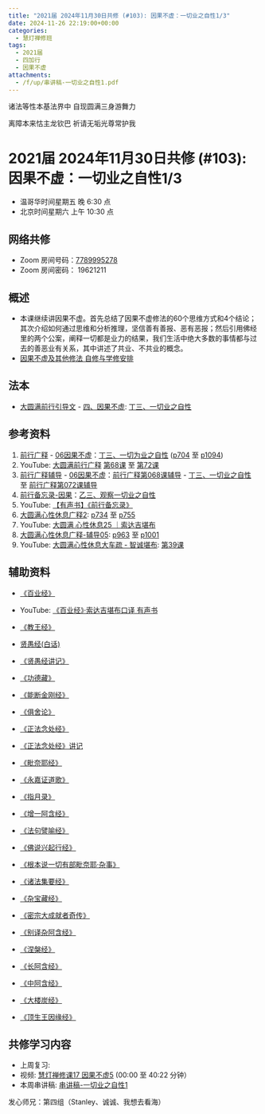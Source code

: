 ```yaml
---
title: "2021届 2024年11月30日共修 (#103): 因果不虚：一切业之自性1/3"
date: 2024-11-26 22:19:00+00:00
categories:
  - 慧灯禅修班
tags:
  - 2021届
  - 四加行
  - 因果不虚
attachments:
  - /f/up/串讲稿-一切业之自性1.pdf
---
```

诸法等性本基法界中  自现圆满三身游舞力

离障本来怙主龙钦巴  祈请无垢光尊常护我

# 2021届 2024年11月30日共修 (#103): 因果不虚：一切业之自性1/3

* 温哥华时间星期五 晚 6:30 点
* 北京时间星期六 上午 10:30 点

## 网络共修

* Zoom 房间号码：[7789995278](https://us02web.zoom.us/j/7789995278?pwd=VjZmbWJFY2k2K0E5RVB2cTNIQmhqUT09)
* Zoom 房间密码： 19621211

## 概述

* 本课继续讲因果不虚。首先总结了因果不虚修法的60个思维方式和4个结论；其次介绍如何通过思维和分析推理，坚信善有善报、恶有恶报；然后引用佛经里的两个公案，阐释一切都是业力的结果，我们生活中绝大多数的事情都与过去的善恶业有关系，其中讲述了共业、不共业的概念。
* [因果不虚及其他修法 自修与学修安排 ](https://fohuifayu.com/index.php/huideng-jiangtang/chanxiuke/zen-03/8655-zen03-ygbx)

## 法本

* [大圆满前行引导文](https://huidengchanxiu.net/books/dymqx) - [四、因果不虚](https://huidengchanxiu.net/books/dymqx/#%E5%9B%9B%E5%9B%A0%E6%9E%9C%E4%B8%8D%E8%99%9A): [丁三、一切业之自性](https://huidengchanxiu.net/books/dymqx/#2143-%E4%B8%81%E4%B8%89%E4%B8%80%E5%88%87%E4%B8%9A%E4%B9%8B%E8%87%AA%E6%80%A7)

## 参考资料

1. [](<>)[前行广释](https://huidengchanxiu.net/refs/qxgs/) - [06因果不虚](https://huidengchanxiu.net/refs/qxgs/qxgs-06yg/)：[](https://huidengchanxiu.net/refs/qxgs/qxgs-06yg/#%E4%B8%81%E4%BA%8C%E5%BA%94%E8%A1%8C%E4%B9%8B%E5%96%84%E4%B8%9A)[丁三、一切为业之自性](https://huidengchanxiu.net/refs/qxgs/qxgs-06yg/#%E4%B8%81%E4%B8%89%E4%B8%80%E5%88%87%E4%B8%BA%E4%B8%9A%E4%B9%8B%E8%87%AA%E6%80%A7) ([p704](https://huidengchanxiu.net/refs/qxgs/qxgs-06yg/#p704) 至 [p1094](https://huidengchanxiu.net/refs/qxgs/qxgs-06yg/#p1094))
2. YouTube: [大圆满前行广释](https://www.youtube.com/playlist?list=PL0ERwy6s1uTeLz5leHEj-VcSWrU6TnVMW) [第68课](https://www.youtube.com/watch?v=V87xdGSEVFM&list=PL0ERwy6s1uTeLz5leHEj-VcSWrU6TnVMW&index=67) 至 [第72课](https://www.youtube.com/watch?v=uAOTEI0tAMs&list=PL0ERwy6s1uTeLz5leHEj-VcSWrU6TnVMW&index=71)
3. [](https://huidengchanxiu.net/refs/fudao/)[前行广释辅导](<>) - [06因果不虚](<>)：[前行广释第068课辅导](<>) - [](<>)[](<>)[丁三、一切业之自性](<>) 至 [前行广释第072课辅导](<>)
4. [](<>)[前行备忘录-因果](https://huidengchanxiu.net/refs/qxbwl/qxxl4-04yg)：[](https://huidengchanxiu.net/refs/qxbwl/qxxl4-04yg#%E4%B9%99%E4%BA%8C%E8%A7%82%E5%AF%9F%E5%BA%94%E4%BF%AE%E5%96%84%E4%B8%9A)[乙三、观察一切业之自性](https://huidengchanxiu.net/refs/qxbwl/qxxl4-04yg/#%E4%B9%99%E4%B8%89%E8%A7%82%E5%AF%9F%E4%B8%80%E5%88%87%E4%B8%9A%E4%B9%8B%E8%87%AA%E6%80%A7)
5. [](https://huidengchanxiu.net/refs/qxbwl/qxxl4-04yg/#%E4%B9%99%E4%B8%89%E8%A7%82%E5%AF%9F%E4%B8%80%E5%88%87%E4%B8%9A%E4%B9%8B%E8%87%AA%E6%80%A7)YouTube: [【有声书】《前行备忘录》](https://www.youtube.com/playlist?list=PLpQ93rK3nqoAm3Uqmur-FOkedJK_jhIzF)
6. [](<>)[](<>)[](<>)[大圆满心性休息广释2](https://huidengchanxiu.net/refs/dymxxxx/dymxxxx-gs2/)[](<>): [p734](https://huidengchanxiu.net/refs/dymxxxx/dymxxxx-gs2/#p734) 至 [p755](https://huidengchanxiu.net/refs/dymxxxx/dymxxxx-gs2/#p755)
7. YouTube: [大圆满 心性休息25 ｜索达吉堪布](https://www.youtube.com/watch?v=WEcNeEjdUWo&list=PLAnEIprIVklebrDFUKaC67LssdOO2y87p&index=25)
8. [](https://www.youtube.com/watch?v=WEcNeEjdUWo&list=PLAnEIprIVklebrDFUKaC67LssdOO2y87p&index=25) [大圆满心性休息广释-辅导05](https://huidengchanxiu.net/refs/dymxxxx/fudao/fd-05): [p963](https://huidengchanxiu.net/refs/dymxxxx/fudao/fd-04#p963) 至 [p1001](https://huidengchanxiu.net/refs/dymxxxx/fudao/fd-04#p1001)
9. YouTube: [大圆满心性休息大车疏 - 智诚堪布](https://www.youtube.com/playlist?list=PL5y-PP7QihJ1Gh3w_hYZMkn4AWFXr_2iu): [第39课](https://www.youtube.com/watch?v=4iLTD2pVaq8&list=PL5y-PP7QihJ1Gh3w_hYZMkn4AWFXr_2iu&index=40)

## **辅助资料**

* [](<>)[《百业经》](https://huidengchanxiu.net/refs/misc/byj/)[](https://huidengchanxiu.net/refs/misc/byj/)[](https://huidengchanxiu.net/refs/misc/byj/)
* YouTube: [《百业经》·索达吉堪布口译 有声书](https://www.youtube.com/playlist?list=PLYOi3WbNHCBtsHH6QTrxVJuvBtiNHWdj6)
*   [《教王经》](http://fodizi.net/fojing/10/2818.html)


* [贤愚经(白话)](http://read.goodweb.net.cn/news/news_more.asp?lm2=2378)
* [](<>)[《贤愚经讲记》](https://www.xianmixuezi.com/%E4%BD%9B%E7%BB%8F%E5%AE%9D%E5%85%B8%E7%B3%BB%E5%88%97/%E8%B4%A4%E6%84%9A%E7%BB%8F)
* [《功德藏》](https://f.huidengchanxiu.net/hdv/d/www.lqwiki.net/%e5%8a%9f%e5%be%b7%e8%97%8f%e9%87%8a-%e4%b8%89%e9%81%93%e7%94%98%e9%9c%b2%e7%b2%be%e5%8d%8e_%e7%bb%8f%e9%83%a8%e4%b8%8a%e5%86%8c%ef%bc%88%e5%8a%9f%e5%be%b7%e8%97%8f%e4%b9%8b1-6%e7%ab%a0%ef%bc%89%e5%90%89%e7%be%8e%e6%9e%97%e5%b7%b4%e8%91%97_%e7%94%98%e7%8f%a0%e5%84%bf%e5%96%87%e5%98%9b%e9%87%8a_%e8%8e%b2%e5%b8%88%e7%bf%bb%e8%af%91%e5%b0%8f%e7%bb%84%e8%97%8f%e8%af%91%e8%8b%b1_%e5%88%98%e5%a9%89%e4%bf%90%e8%8b%b1%e8%af%91%e4%b8%ad.pdf)
* [《能断金刚经》](http://fodizi.net/fojing/bore/13503.html)
* [《俱舍论》](https://www.riyuebianzhao.com/%E4%BA%94%E8%AE%BA/%E4%BF%B1%E8%88%8D%E7%B2%BE%E9%92%A5)
* [《正法念处经》](http://www.dzj.fosss.net/dzz/07/739-t17n0721)
* [《正法念处经》讲记](https://www.xianmixuezi.com/%E4%BD%9B%E7%BB%8F%E5%AE%9D%E5%85%B8%E7%B3%BB%E5%88%97/%E6%AD%A3%E6%B3%95%E5%BF%B5%E5%A4%84%E7%BB%8F)
* [《毗奈耶经》](http://buddhism.lib.ntu.edu.tw/FULLTEXT/sutra/T/T18n0898.pdf)
* [《永嘉证道歌》](https://bookgb.bfnn.org/books/0514.htm)
* [《指月录》](http://www.shixiu.net/wenhua/tuijian/zyl/)
* [《增一阿含经》](https://www.quanxue.cn/ct_fojia/zengyiahanindex.html)
* [《法句譬喻经》](http://buddhism.lib.ntu.edu.tw/FULLTEXT/sutra/chi_pdf/sutra2/T04n0211.pdf)
* [《佛说兴起行经》](http://buddhism.lib.ntu.edu.tw/FULLTEXT/sutra/chi_pdf/sutra2/T04n0197.pdf)
* [《根本说一切有部毗奈耶·杂事》](https://www.shidianguji.com/ens/book/QLZ1116)
* [《诸法集要经》](http://www.shixiu.net/dujing/fojing/jingjibu/2132_6.html)
* [《杂宝藏经》](http://fodizi.net/fojiaogushi/21007.html)
* [《密宗大成就者奇传》](https://www.xuefovip.com/pdf/%E7%B4%A2%E8%BE%BE%E5%90%89%E5%A0%AA%E5%B8%83%E5%85%A8%E9%9B%86-%E8%AF%91%E4%BD%9C49-%E5%AF%86%E5%AE%97%E5%A4%A7%E6%88%90%E5%B0%B1%E8%80%85%E5%A5%87%E4%BC%A0.pdf)
* [《别译杂阿含经》](https://www.fojingzaixian.com/q655.html)
* [《涅槃经》](https://www.quanxue.cn/ct_fojia/dabannipanindex.html)
* [《长阿含经》](https://www.quanxue.cn/ct_fojia/changahanindex.html)
* [《中阿含经》](https://www.quanxue.cn/ct_fojia/zhongahanindex.html)
* [《大楼炭经》](http://fodizi.net/fojing/01/45.html)
* [](http://fodizi.net/fojing/01/45.html)[《顶生王因缘经》](http://fodizi.net/fojing/02/454.html)








## **共修学习内容**

* 上周复习: [](<>)[](<>)[](<>)[](/f/up/复习-无害心.docx)
* 视频: [](<>)[慧灯禅修课17 因果不虚5](https://fohuifayu.com/index.php/huideng-jiangtang/chanxiuke/zen-03/2357-l17074) (00:00 至 40:22 分钟）
* 本周串讲稿: [](/f/up/串讲稿-无邪见.docx)[](/f/up/串讲稿-无邪见.docx)[](/f/up/串讲稿-无邪见.docx)[串讲稿-一切业之自性1](/f/up/串讲稿-一切业之自性1.pdf)



发心师兄：第四组（Stanley、诚诚、我想去看海）
